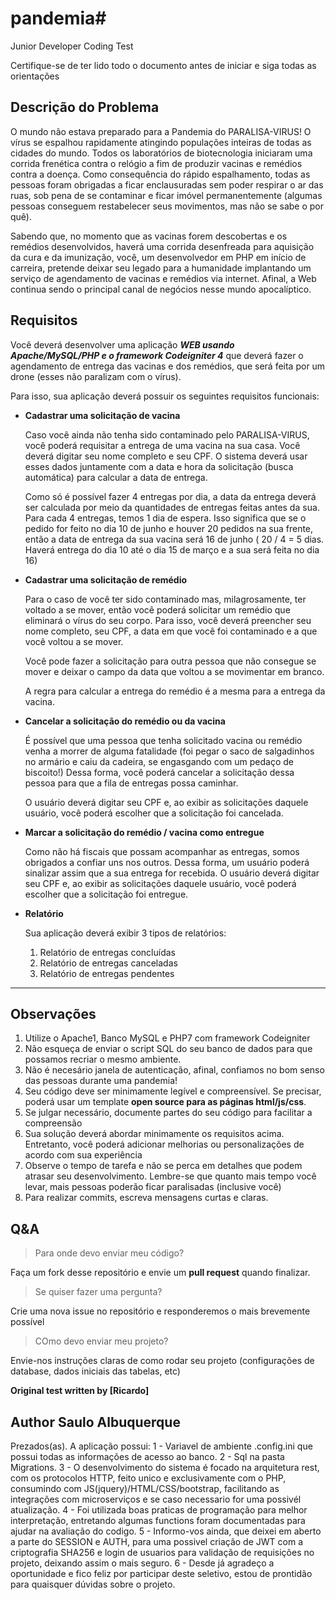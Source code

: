 # pandemia#
Junior Developer Coding Test

Certifique-se de ter lido todo o documento antes de iniciar e siga todas as orientações

## Descrição do Problema

O mundo não estava preparado para a Pandemia do PARALISA-VIRUS! O vírus se espalhou rapidamente atingindo populações inteiras de todas as cidades do mundo. Todos os laboratórios de biotecnologia iniciaram uma corrida frenética contra o relógio a fim de produzir vacinas e remédios contra a doença. Como consequência do rápido espalhamento, todas as pessoas foram obrigadas a ficar enclausuradas sem poder respirar o ar das ruas, sob pena de se contaminar e ficar imóvel permanentemente (algumas pessoas conseguem restabelecer seus movimentos, mas não se sabe o por quê).

Sabendo que, no momento que as vacinas forem descobertas e os remédios desenvolvidos, haverá uma corrida desenfreada para aquisição da cura e da imunização, você, um desenvolvedor em PHP em início de carreira, pretende deixar seu legado para a humanidade implantando um serviço de agendamento de vacinas e remédios via internet. Afinal, a Web continua sendo o principal canal de negócios nesse mundo apocalíptico.


## Requisitos

Você deverá desenvolver uma aplicação ***WEB usando Apache/MySQL/PHP e o framework Codeigniter 4*** que deverá fazer o agendamento de entrega das vacinas e dos remédios, que será feita por um drone (esses não paralizam com o vírus).

Para isso, sua aplicação deverá possuir os seguintes requisitos funcionais:

- **Cadastrar uma solicitação de vacina**

  Caso você ainda não tenha sido contaminado pelo PARALISA-VIRUS, você poderá requisitar a entrega de uma vacina na sua casa. Você deverá digitar seu nome completo e seu CPF. O sistema deverá usar esses dados juntamente com a data e hora da solicitação (busca automática) para calcular a data de entrega.

  Como só é possível fazer 4 entregas por dia, a data da entrega deverá ser calculada por meio da quantidades de entregas feitas antes da sua. Para cada 4 entregas, temos 1 dia de espera. Isso significa que se o pedido for feito no dia 10 de junho e houver 20 pedidos na sua frente, então a data de entrega da sua vacina será 16 de junho ( 20 / 4 = 5 dias. Haverá entrega do dia 10 até o dia 15 de março e a sua será feita no dia 16)

- **Cadastrar uma solicitação de remédio**

  Para o caso de você ter sido contaminado mas, milagrosamente, ter voltado a se mover, então você poderá solicitar um remédio que eliminará o vírus do seu corpo. Para isso, você deverá preencher seu nome completo, seu CPF, a data em que você foi contaminado e a que você voltou a se mover.

  Você pode fazer a solicitação para outra pessoa que não consegue se mover e deixar o campo da data que voltou a se movimentar em branco.

  A regra para calcular a entrega do remédio é a mesma para a entrega da vacina.

- **Cancelar a solicitação do remédio ou da vacina**

  É possível que uma pessoa que tenha solicitado vacina ou remédio venha a morrer de alguma fatalidade (foi pegar o saco de salgadinhos no armário e caiu da cadeira, se engasgando com um pedaço de biscoito!) Dessa forma, você poderá cancelar a solicitação dessa pessoa para que a fila de entregas possa caminhar.

  O usuário deverá digitar seu CPF e, ao exibir as solicitações daquele usuário, você poderá escolher que a solicitação foi cancelada.

- **Marcar a solicitação do remédio / vacina como entregue**

  Como não há fiscais que possam acompanhar as entregas, somos obrigados a confiar uns nos outros. Dessa forma, um usuário poderá sinalizar assim que a sua entrega for recebida. O usuário deverá digitar seu CPF e, ao exibir as solicitações daquele usuário, você poderá escolher que a solicitação foi entregue.

- **Relatório**

  Sua aplicação deverá exibir 3 tipos de relatórios:

    1. Relatório de entregas concluídas
    1. Relatório de entregas canceladas
    3. Relatório de entregas pendentes

---------------------------------------

## Observações

1. Utilize o Apache1, Banco MySQL e PHP7 com framework Codeigniter
2. Não esqueça de enviar o script SQL do seu banco de dados para que possamos recriar o mesmo ambiente.
3. Não é necesário janela de autenticação, afinal, confiamos no bom senso das pessoas durante uma pandemia!
4. Seu código deve ser minimamente legível e compreensível. Se precisar, poderá usar um template **open source para as páginas html/js/css**.
5. Se julgar necessário, documente partes do seu código para facilitar a compreensão
6. Sua solução deverá abordar minimamente os requisitos acima. Entretanto, você poderá adicionar melhorias ou personalizações de acordo com sua experiência
7. Observe o tempo de tarefa e não se perca em detalhes que podem atrasar seu desenvolvimento. Lembre-se que quanto mais tempo você levar, mais pessoas poderão ficar paralisadas (inclusive você)
8. Para realizar commits, escreva mensagens curtas e claras.

## Q&A

> Para onde devo enviar meu código?

Faça um fork desse repositório e envie um **pull request** quando finalizar.

> Se quiser fazer uma pergunta?

Crie uma nova issue no repositório e responderemos o mais brevemente possível

> COmo devo enviar meu projeto?

Envie-nos instruções claras de como rodar seu projeto (configurações de database, dados iniciais das tabelas, etc)

**Original test written by [Ricardo]**

## Author Saulo Albuquerque
Prezados(as).
A aplicação possui:
1 - Variavel de ambiente .config.ini que possui todas as informações de acesso ao banco.
2 - Sql na pasta Migrations.
3 - O desenvolvimento do sistema é focado na arquitetura rest, com os protocolos HTTP, feito unico e exclusivamente com o PHP, consumindo com JS(jquery)/HTML/CSS/bootstrap, facilitando as integrações com microserviços e se caso necessario for uma possivél atualização.
4 - Foi utilizada boas praticas de programação para melhor interpretação, entretando algumas functions foram documentadas para ajudar na avaliação do codigo.
5 - Informo-vos ainda, que deixei em aberto a parte do SESSION e AUTH, para uma possivel criação de JWT com a criptografia SHA256 e login de usuarios para validação de requisições no projeto, deixando assim o mais seguro.
6 - Desde já agradeço a oportunidade e fico feliz por participar deste seletivo, estou de prontidão para quaisquer dúvidas sobre o projeto.